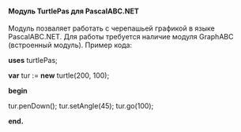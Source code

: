 #### Модуль TurtlePas для PascalABC.NET

Модуль позваляет работать с черепашьей графикой в языке PascalABC.NET. Для работы требуется наличие модуля GraphABC (встроенный модуль). Пример кода:

**uses** turtlePas;

**var** tur := **new** turtle(200, 100);

**begin**

  tur.penDown();
  tur.setAngle(45);
  tur.go(100);
  
**end.**  
